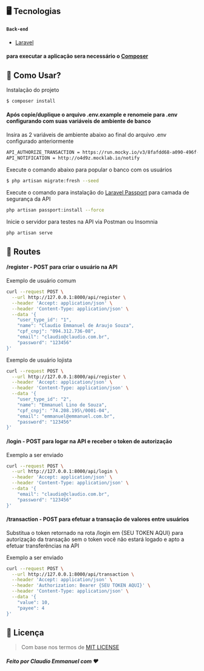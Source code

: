 ## 🖥 Tecnologias
#### `Back-end`
- [Laravel](https://laravel.com/)
#### para executar a aplicação sera necessário o [Composer](https://getcomposer.org/download/)

## 🎴 Como Usar?

Instalação do projeto
```bash
$ composer install
```

#### Após copie/duplique o arquivo .env.example e renomeie para .env configurando com suas variáveis de ambiente de banco
Insira as 2 variáveis de ambiente abaixo ao final do arquivo .env configurado anteriormente
```bash
API_AUTHORIZE_TRANSACTION = https://run.mocky.io/v3/8fafdd68-a090-496f-8c9a-3442cf30dae6
API_NOTIFICATION = http://o4d9z.mocklab.io/notify
```
Execute o comando abaixo para popular o banco com os usuários
```bash
$ php artisan migrate:fresh --seed
```

Execute o comando para instalação do [Laravel Passport](https://laravel.com/docs/8.x/passport) para camada de segurança da API
```bash
php artisan passport:install --force
```

Inicie o servidor para testes na API via Postman ou Insomnia
```bash
php artisan serve
```

## 🔗 Routes 
#### /register - POST para criar o usuário na API

Exemplo de usuário comum 
```bash
curl --request POST \
  --url http://127.0.0.1:8000/api/register \
  --header 'Accept: application/json' \
  --header 'Content-Type: application/json' \
  --data '{
	"user_type_id": "1",
	"name": "Claudio Emmanuel de Araujo Souza",
	"cpf_cnpj": "094.312.736-08",
	"email": "claudio@claudio.com.br",
	"password": "123456"
}'
```
Exemplo de usuário lojista 
```bash
curl --request POST \
  --url http://127.0.0.1:8000/api/register \
  --header 'Accept: application/json' \
  --header 'Content-Type: application/json' \
  --data '{
	"user_type_id": "2",
	"name": "Emmanuel Lino de Souza",
	"cpf_cnpj": "74.208.195\/0001-04",
	"email": "emmanuel@emmanuel.com.br",
	"password": "123456"
}'
```

#### /login - POST para logar na API e receber o token de autorização

Exemplo a ser enviado
```bash
curl --request POST \
  --url http://127.0.0.1:8000/api/login \
  --header 'Accept: application/json' \
  --header 'Content-Type: application/json' \
  --data '{
	"email": "claudio@claudio.com.br",
	"password": "123456"
}'
```

#### /transaction - POST para efetuar a transação de valores entre usuários
Substitua o token retornado na rota /login em {SEU TOKEN AQUI} para autorização da transação sem o token você não estará logado e apto a efetuar transferências na API

Exemplo a ser enviado
```bash
curl --request POST \
  --url http://127.0.0.1:8000/api/transaction \
  --header 'Accept: application/json' \
  --header 'Authorization: Bearer {SEU TOKEN AQUI}' \
  --header 'Content-Type: application/json' \
  --data '{
	"value": 10,
	"payee": 4
}'
```

## 📙 Licença
> Com base nos termos de [MIT LICENSE](https://opensource.org/licenses/MIT)

##### Feito por Claudio Emmanuel com ❤️
